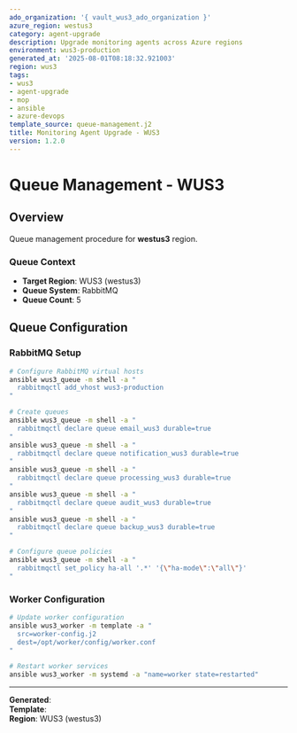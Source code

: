 ```yaml
---
ado_organization: '{ vault_wus3_ado_organization }'
azure_region: westus3
category: agent-upgrade
description: Upgrade monitoring agents across Azure regions
environment: wus3-production
generated_at: '2025-08-01T08:18:32.921003'
region: wus3
tags:
- wus3
- agent-upgrade
- mop
- ansible
- azure-devops
template_source: queue-management.j2
title: Monitoring Agent Upgrade - WUS3
version: 1.2.0
---
```



# Queue Management - WUS3

## Overview

Queue management procedure for **westus3** region.

### Queue Context

- **Target Region**: WUS3 (westus3)
- **Queue System**: RabbitMQ
- **Queue Count**: 5

## Queue Configuration

### RabbitMQ Setup
```bash
# Configure RabbitMQ virtual hosts
ansible wus3_queue -m shell -a "
  rabbitmqctl add_vhost wus3-production
"

# Create queues
ansible wus3_queue -m shell -a "
  rabbitmqctl declare queue email_wus3 durable=true
"
ansible wus3_queue -m shell -a "
  rabbitmqctl declare queue notification_wus3 durable=true
"
ansible wus3_queue -m shell -a "
  rabbitmqctl declare queue processing_wus3 durable=true
"
ansible wus3_queue -m shell -a "
  rabbitmqctl declare queue audit_wus3 durable=true
"
ansible wus3_queue -m shell -a "
  rabbitmqctl declare queue backup_wus3 durable=true
"

# Configure queue policies
ansible wus3_queue -m shell -a "
  rabbitmqctl set_policy ha-all '.*' '{\"ha-mode\":\"all\"}'
"
```

### Worker Configuration
```bash
# Update worker configuration
ansible wus3_worker -m template -a "
  src=worker-config.j2
  dest=/opt/worker/config/worker.conf
"

# Restart worker services
ansible wus3_worker -m systemd -a "name=worker state=restarted"
```

---

**Generated**:   
**Template**:   
**Region**: WUS3 (westus3)
